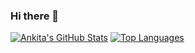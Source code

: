 ### Hi there 👋

[![Ankita's GitHub Stats](https://github-readme-stats.vercel.app/api?username=ankitagupta820&show_icons=true&custom_title=Github%20Stats&hide=issues)](https://github.com/anuraghazra/github-readme-stats)
[![Top Languages](https://github-readme-stats.vercel.app/api/top-langs/?username=ankitagupta820&langs_count=8&layout=compact&custom_title=Top%20Languages&count_private=true&card_width=250)](https://github.com/anuraghazra/github-readme-stats)



<!--
**ankitagupta820/ankitagupta820** is a ✨ _special_ ✨ repository because its `README.md` (this file) appears on your GitHub profile.

Here are some ideas to get you started:

- 🔭 I’m currently working on ...
- 🌱 I’m currently learning ...
- 👯 I’m looking to collaborate on ...
- 🤔 I’m looking for help with ...
- 💬 Ask me about ...
- 📫 How to reach me: ...
- 😄 Pronouns: ...
- ⚡ Fun fact: ...
-->
